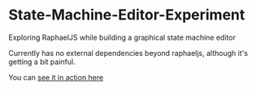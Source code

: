State-Machine-Editor-Experiment
===============================

Exploring RaphaelJS while building a graphical state machine editor

Currently has no external dependencies beyond raphaeljs, although it's getting a bit painful.

You can [see it in action here](https://tonioloewald.github.io/State-Machine-Editor-Experiment/)
